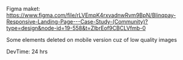 Figma maket: https://www.figma.com/file/rLVEmpK4rxvadnwRvm9BpN/Blinqpay-Responsive-Landing-Page---Case-Study-(Community)?type=design&node-id=19-558&t=ZlbrEof9CBCLVfmb-0

Some elements deleted on mobile version cuz of low quality images

DevTime: 24 hrs

